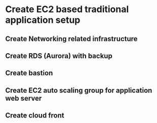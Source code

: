 # Create EC2 based traditional application setup

## Create Networking related infrastructure

## Create RDS (Aurora) with backup

## Create bastion

## Create EC2 auto scaling group for application web server

## Create cloud front

